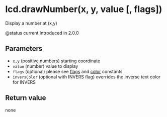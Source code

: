 # lcd.drawNumber\(x, y, value \[, flags\]\)

Display a number at \(x,y\)

@status current Introduced in 2.0.0

## Parameters

* `x,y` \(positive numbers\) starting coordinate
* `value` \(number\) value to display
* `flags` \(optional\) please see [flags](../constants/flags-and-pattern-constants.md) and [color](../constants/color-constants.md) constants
* `inversColor` \(optional with INVERS flag\) overrides the inverse text color for INVERS

## Return value

none

